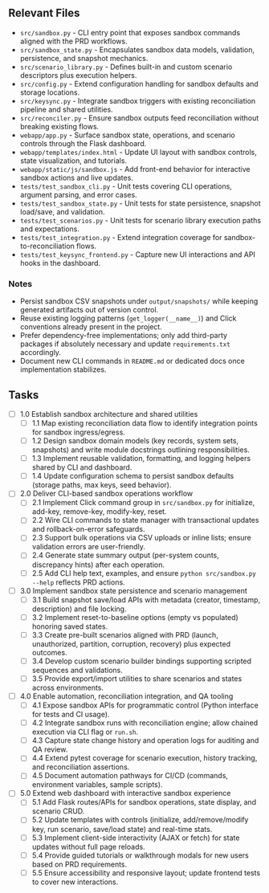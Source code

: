 ## Relevant Files

- `src/sandbox.py` - CLI entry point that exposes sandbox commands aligned with the PRD workflows.
- `src/sandbox_state.py` - Encapsulates sandbox data models, validation, persistence, and snapshot mechanics.
- `src/scenario_library.py` - Defines built-in and custom scenario descriptors plus execution helpers.
- `src/config.py` - Extend configuration handling for sandbox defaults and storage locations.
- `src/keysync.py` - Integrate sandbox triggers with existing reconciliation pipeline and shared utilities.
- `src/reconciler.py` - Ensure sandbox outputs feed reconciliation without breaking existing flows.
- `webapp/app.py` - Surface sandbox state, operations, and scenario controls through the Flask dashboard.
- `webapp/templates/index.html` - Update UI layout with sandbox controls, state visualization, and tutorials.
- `webapp/static/js/sandbox.js` - Add front-end behavior for interactive sandbox actions and live updates.
- `tests/test_sandbox_cli.py` - Unit tests covering CLI operations, argument parsing, and error cases.
- `tests/test_sandbox_state.py` - Unit tests for state persistence, snapshot load/save, and validation.
- `tests/test_scenarios.py` - Unit tests for scenario library execution paths and expectations.
- `tests/test_integration.py` - Extend integration coverage for sandbox-to-reconciliation flows.
- `tests/test_keysync_frontend.py` - Capture new UI interactions and API hooks in the dashboard.

### Notes

- Persist sandbox CSV snapshots under `output/snapshots/` while keeping generated artifacts out of version control.
- Reuse existing logging patterns (`get_logger(__name__)`) and Click conventions already present in the project.
- Prefer dependency-free implementations; only add third-party packages if absolutely necessary and update `requirements.txt` accordingly.
- Document new CLI commands in `README.md` or dedicated docs once implementation stabilizes.

## Tasks

- [ ] 1.0 Establish sandbox architecture and shared utilities
  - [ ] 1.1 Map existing reconciliation data flow to identify integration points for sandbox ingress/egress.
  - [ ] 1.2 Design sandbox domain models (key records, system sets, snapshots) and write module docstrings outlining responsibilities.
  - [ ] 1.3 Implement reusable validation, formatting, and logging helpers shared by CLI and dashboard.
  - [ ] 1.4 Update configuration schema to persist sandbox defaults (storage paths, max keys, seed behavior).
- [ ] 2.0 Deliver CLI-based sandbox operations workflow
  - [ ] 2.1 Implement Click command group in `src/sandbox.py` for initialize, add-key, remove-key, modify-key, reset.
  - [ ] 2.2 Wire CLI commands to state manager with transactional updates and rollback-on-error safeguards.
  - [ ] 2.3 Support bulk operations via CSV uploads or inline lists; ensure validation errors are user-friendly.
  - [ ] 2.4 Generate state summary output (per-system counts, discrepancy hints) after each operation.
  - [ ] 2.5 Add CLI help text, examples, and ensure `python src/sandbox.py --help` reflects PRD actions.
- [ ] 3.0 Implement sandbox state persistence and scenario management
  - [ ] 3.1 Build snapshot save/load APIs with metadata (creator, timestamp, description) and file locking.
  - [ ] 3.2 Implement reset-to-baseline options (empty vs populated) honoring saved states.
  - [ ] 3.3 Create pre-built scenarios aligned with PRD (launch, unauthorized, partition, corruption, recovery) plus expected outcomes.
  - [ ] 3.4 Develop custom scenario builder bindings supporting scripted sequences and validations.
  - [ ] 3.5 Provide export/import utilities to share scenarios and states across environments.
- [ ] 4.0 Enable automation, reconciliation integration, and QA tooling
  - [ ] 4.1 Expose sandbox APIs for programmatic control (Python interface for tests and CI usage).
  - [ ] 4.2 Integrate sandbox runs with reconciliation engine; allow chained execution via CLI flag or `run.sh`.
  - [ ] 4.3 Capture state change history and operation logs for auditing and QA review.
  - [ ] 4.4 Extend pytest coverage for scenario execution, history tracking, and reconciliation assertions.
  - [ ] 4.5 Document automation pathways for CI/CD (commands, environment variables, sample scripts).
- [ ] 5.0 Extend web dashboard with interactive sandbox experience
  - [ ] 5.1 Add Flask routes/APIs for sandbox operations, state display, and scenario CRUD.
  - [ ] 5.2 Update templates with controls (initialize, add/remove/modify key, run scenario, save/load state) and real-time stats.
  - [ ] 5.3 Implement client-side interactivity (AJAX or fetch) for state updates without full page reloads.
  - [ ] 5.4 Provide guided tutorials or walkthrough modals for new users based on PRD requirements.
  - [ ] 5.5 Ensure accessibility and responsive layout; update frontend tests to cover new interactions.
